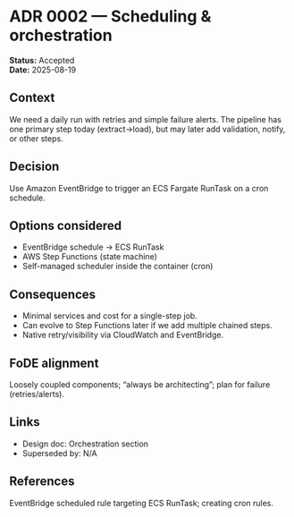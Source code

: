 # ADR 0002 — Scheduling & orchestration

**Status:** Accepted  
**Date:** 2025-08-19  

## Context

We need a daily run with retries and simple failure alerts. The pipeline has one primary step today (extract→load), but may later add validation, notify, or other steps.

## Decision

Use Amazon EventBridge to trigger an ECS Fargate RunTask on a cron schedule.

## Options considered

- EventBridge schedule → ECS RunTask
- AWS Step Functions (state machine)
- Self-managed scheduler inside the container (cron)

## Consequences

- Minimal services and cost for a single-step job.
- Can evolve to Step Functions later if we add multiple chained steps.
- Native retry/visibility via CloudWatch and EventBridge.

## FoDE alignment

Loosely coupled components; “always be architecting”; plan for failure (retries/alerts).

## Links

- Design doc: Orchestration section
- Superseded by: N/A

## References

EventBridge scheduled rule targeting ECS RunTask; creating cron rules.

